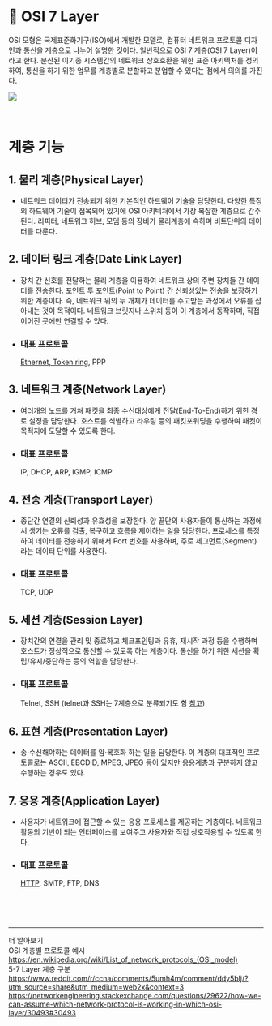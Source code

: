 # 📡 OSI 7 Layer
OSI 모형은 국제표준화기구(ISO)에서 개발한 모델로, 컴퓨터 네트워크 프로토콜 디자인과 통신을 계층으로 나누어 설명한 것이다. 일반적으로 OSI 7 계층(OSI 7 Layer)이라고 한다. 분산된 이기종 시스템간의 네트워크 상호호환을 위한 표준 아키텍처를 정의하여, 통신을 하기 위한 업무를 계층별로 분할하고 분업할 수 있다는 점에서 의의를 가진다.

<img src="https://images.velog.io/images/shleecloud/post/5a6d1fcc-2d48-4003-b892-7ffd64f943ee/osi.jpeg"></img>

<br>

# 계층 기능

## 1. 물리 계층(Physical Layer)
 - 네트워크 데이터가 전송되기 위한 기본적인 하드웨어 기술을 담당한다. 다양한 특징의 하드웨어 기술이 접목되어 있기에 OSI 아키텍처에서 가장 복잡한 계층으로 간주된다. 리피터, 네트워크 허브, 모뎀 등의 장비가 물리계층에 속하며 비트단위의 데이터를 다룬다.

## 2. 데이터 링크 계층(Date Link Layer)
  - 장치 간 신호를 전달하는 물리 계층을 이용하여 네트워크 상의 주변 장치들 간 데이터를 전송한다. 포인트 투 포인트(Point to Point) 간 신뢰성있는 전송을 보장하기 위한 계층이다. 즉, 네트워크 위의 두 개체가 데이터를 주고받는 과정에서 오류를 잡아내는 것이 목적이다. 네트워크 브릿지나 스위치 등이 이 계층에서 동작하며, 직접 이어진 곳에만 연결할 수 있다.

 - ### 대표 프로토콜
    [Ethernet, Token ring](./L1%E2%80%85network%E2%80%85access%E2%80%85layer/Ethernet%EA%B3%BC%E2%80%85TokenRing.md), PPP

## 3. 네트워크 계층(Network Layer)
 - 여러개의 노드를 거쳐 패킷을 최종 수신대상에게 전달(End-To-End)하기 위한 경로 설정을 담당한다. 호스트를 식별하고 라우팅 등의 패킷포워딩을 수행하여 패킷이 목적지에 도달할 수 있도록 한다.
 - ### 대표 프로토콜
    <a src="./IP.md">IP</a>, DHCP, ARP, IGMP, ICMP

## 4. 전송 계층(Transport Layer)
 - 종단간 연결의 신뢰성과 유효성을 보장한다. 양 끝단의 사용자들이 통신하는 과정에서 생기는 오류를 검출, 복구하고 흐름을 제어하는 일을 담당한다. 프로세스를 특정하여 데이터를 전송하기 위해서 Port 번호를 사용하며, 주로 세그먼트(Segment) 라는 데이터 단위를 사용한다. 
 - ### 대표 프로토콜
    TCP, UDP 

## 5. 세션 계층(Session Layer)
 - 장치간의 연결을 관리 및 종료하고 체크포인팅과 유휴, 재시작 과정 등을 수행하며 호스트가 정상적으로 통신할 수 있도록 하는 계층이다. 통신을 하기 위한 세션을 확립/유지/중단하는 등의 역할을 담당한다. 
 - ### 대표 프로토콜
    Telnet, SSH (telnet과 SSH는 7계층으로 분류되기도 함 <a href="https://www.reddit.com/r/ccna/comments/5umh4m/comment/ddy5blj/?utm_source=share&utm_medium=web2x&context=3">참</a><a href="https://networkengineering.stackexchange.com/questions/29622/how-we-can-assume-which-network-protocol-is-working-in-which-osi-layer/30493#30493">고</a>)


## 6. 표현 계층(Presentation Layer)
  - 송·수신해야하는 데이터를 암·복호화 하는 일을 담당한다. 이 계층의 대표적인 프로토콜로는 ASCII, EBCDID, MPEG, JPEG 등이 있지만 응용계층과 구분하지 않고 수행하는 경우도 있다.

## 7. 응용 계층(Application Layer)
 - 사용자가 네트워크에 접근할 수 있는 응용 프로세스를 제공하는 계층이다. 네트워크 활동의 기반이 되는 인터페이스를 보여주고 사용자와 직접 상호작용할 수 있도록 한다.
 - ### 대표 프로토콜
    <a href="https://github.com/rlaisqls/TIL/blob/main/%EB%84%A4%ED%8A%B8%EC%9B%8C%ED%81%AC/HTTP.md">HTTP</a>, SMTP, FTP, DNS

<br>
<br>
<br>

---

더 알아보기<br>
OSI 계층별 프로토콜 예시 <br> https://en.wikipedia.org/wiki/List_of_network_protocols_(OSI_model)<br>
5-7 Layer 계층 구분 <br> https://www.reddit.com/r/ccna/comments/5umh4m/comment/ddy5blj/?utm_source=share&utm_medium=web2x&context=3 <br> https://networkengineering.stackexchange.com/questions/29622/how-we-can-assume-which-network-protocol-is-working-in-which-osi-layer/30493#30493